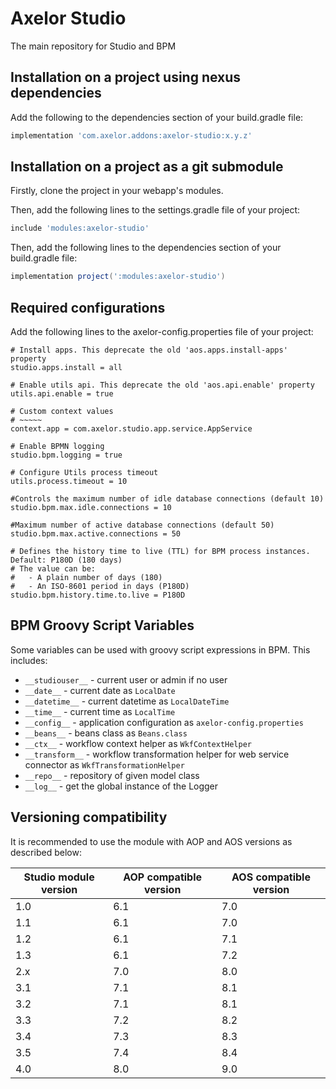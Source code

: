 # Axelor Studio

The main repository for Studio and BPM

## Installation on a project using nexus dependencies

Add the following to the dependencies section of your build.gradle file:

```groovy
implementation 'com.axelor.addons:axelor-studio:x.y.z'
```

## Installation on a project as a git submodule

Firstly, clone the project in your webapp's modules.

Then, add the following lines to the settings.gradle file of your project:

```groovy
include 'modules:axelor-studio'
```

Then, add the following lines to the dependencies section of your build.gradle file:

```groovy
implementation project(':modules:axelor-studio')
```

## Required configurations

Add the following lines to the axelor-config.properties file of your project:

```properties
# Install apps. This deprecate the old 'aos.apps.install-apps' property
studio.apps.install = all

# Enable utils api. This deprecate the old 'aos.api.enable' property
utils.api.enable = true

# Custom context values
# ~~~~~
context.app = com.axelor.studio.app.service.AppService

# Enable BPMN logging
studio.bpm.logging = true

# Configure Utils process timeout
utils.process.timeout = 10

#Controls the maximum number of idle database connections (default 10)
studio.bpm.max.idle.connections = 10

#Maximum number of active database connections (default 50)
studio.bpm.max.active.connections = 50

# Defines the history time to live (TTL) for BPM process instances. Default: P180D (180 days)
# The value can be:
#   - A plain number of days (180)
#   - An ISO-8601 period in days (P180D)
studio.bpm.history.time.to.live = P180D

```

## BPM Groovy Script Variables

Some variables can be used with groovy script expressions in BPM. This includes:

* `__studiouser__` - current user or admin if no user
* `__date__` - current date as `LocalDate`
* `__datetime__` - current datetime as `LocalDateTime`
* `__time__` - current time as `LocalTime`
* `__config__` - application configuration as `axelor-config.properties`
* `__beans__` - beans class as `Beans.class`
* `__ctx__` - workflow context helper as `WkfContextHelper`
* `__transform__` - workflow transformation helper for web service connector as `WkfTransformationHelper`
* `__repo__` - repository of given model class
* `__log__` - get the global instance of the Logger

## Versioning compatibility

It is recommended to use the module with AOP and AOS versions as described below:

| Studio module version | AOP compatible version | AOS compatible version |
|-----------------------|------------------------|------------------------|
| 1.0                   | 6.1                    | 7.0                    |
| 1.1                   | 6.1                    | 7.0                    |
| 1.2                   | 6.1                    | 7.1                    |
| 1.3                   | 6.1                    | 7.2                    |
| 2.x                   | 7.0                    | 8.0                    |
| 3.1                   | 7.1                    | 8.1                    |
| 3.2                   | 7.1                    | 8.1                    |
| 3.3                   | 7.2                    | 8.2                    |
| 3.4                   | 7.3                    | 8.3                    |
| 3.5                   | 7.4                    | 8.4                    |
| 4.0                   | 8.0                    | 9.0                    |
